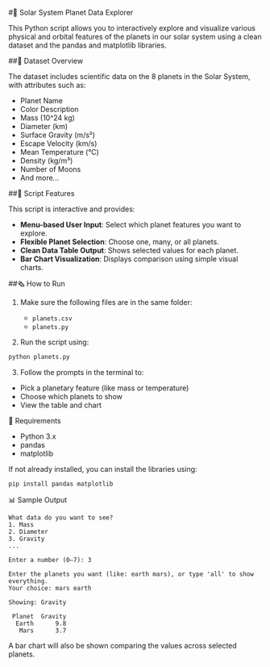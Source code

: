
#🌌 Solar System Planet Data Explorer

This Python script allows you to interactively explore and visualize various physical and orbital features of the planets in our solar system using a clean dataset and the pandas and matplotlib libraries.

##📁 Dataset Overview

The dataset includes scientific data on the 8 planets in the Solar System, with attributes such as:

- Planet Name
- Color Description
- Mass (10^24 kg)
- Diameter (km)
- Surface Gravity (m/s²)
- Escape Velocity (km/s)
- Mean Temperature (°C)
- Density (kg/m³)
- Number of Moons
- And more...

##🧪 Script Features

This script is interactive and provides:

- **Menu-based User Input**: Select which planet features you want to explore.
- **Flexible Planet Selection**: Choose one, many, or all planets.
- **Clean Data Table Output**: Shows selected values for each planet.
- **Bar Chart Visualization**: Displays comparison using simple visual charts.

##🗞 How to Run

1. Make sure the following files are in the same folder:
   - `planets.csv`
   - `planets.py`

2. Run the script using:

```bash
python planets.py
````

3. Follow the prompts in the terminal to:

* Pick a planetary feature (like mass or temperature)
* Choose which planets to show
* View the table and chart

🧠 Requirements

* Python 3.x
* pandas
* matplotlib

If not already installed, you can install the libraries using:

```bash
pip install pandas matplotlib
```

📊 Sample Output

```
What data do you want to see?
1. Mass
2. Diameter
3. Gravity
...

Enter a number (0–7): 3

Enter the planets you want (like: earth mars), or type 'all' to show everything.
Your choice: mars earth

Showing: Gravity

 Planet  Gravity
  Earth      9.8
   Mars      3.7
```

A bar chart will also be shown comparing the values across selected planets.


